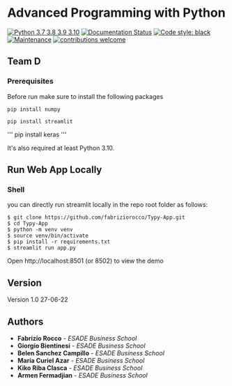 # Advanced Programming with Python

[![Python 3.7 3.8 3.9 3.10](https://img.shields.io/badge/python-3.7%20%7C%203.8%20%7C%203.10-blue.svg)](https://pypi.org/project/pytorch-widedeep/)
[![Documentation Status](https://readthedocs.org/projects/pytorch-widedeep/badge/?version=latest)](https://pytorch-widedeep.readthedocs.io/en/latest/?badge=latest)
[![Code style: black](https://img.shields.io/badge/code%20style-black-000000.svg)](https://github.com/psf/black)
[![Maintenance](https://img.shields.io/badge/Maintained%3F-yes-green.svg)](https://github.com/jrzaurin/pytorch-widedeep/graphs/commit-activity)
[![contributions welcome](https://img.shields.io/badge/contributions-welcome-brightgreen.svg?style=flat)](https://github.com/jrzaurin/pytorch-widedeep/issues)

## Team D

### Prerequisites

Before run make sure to install the following packages

```
pip install numpy
```
```
pip install streamlit
```
'''
pip install keras
'''

It's also required at least Python 3.10.

## Run Web App Locally 

### Shell

you can directly run streamlit locally in the repo root folder as follows:

```shell
$ git clone https://github.com/fabriziorocco/Typy-App.git
$ cd Typy-App
$ python -m venv venv
$ source venv/bin/activate
$ pip install -r requirements.txt
$ streamlit run app.py
```
Open http://localhost:8501 (or 8502) to view the demo


## Version

Version 1.0 27-06-22

## Authors

* **Fabrizio Rocco** - *ESADE Business School*
* **Giorgio Bientinesi** - *ESADE Business School*
* **Belen Sanchez Campillo** - *ESADE Business School*
* **Maria Curiel Azar** - *ESADE Business School*
* **Kiko Riba Clasca** - *ESADE Business School*
* **Armen Fermadjian** - *ESADE Business School*
